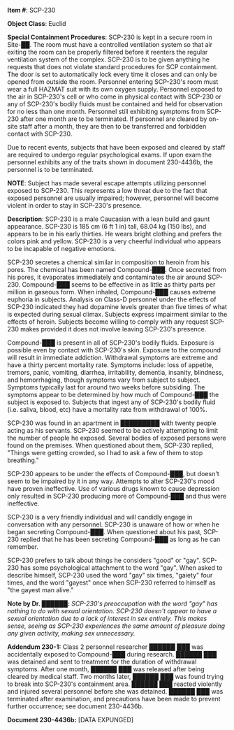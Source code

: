 **Item #**: SCP-230

**Object Class**: Euclid

**Special Containment Procedures**: SCP-230 is kept in a secure room in Site-██. The room must have a controlled ventilation system so that air exiting the room can be properly filtered before it reenters the regular ventilation system of the complex. SCP-230 is to be given anything he requests that does not violate standard procedures for SCP containment. The door is set to automatically lock every time it closes and can only be opened from outside the room. Personnel entering SCP-230's room must wear a full HAZMAT suit with its own oxygen supply. Personnel exposed to the air in SCP-230's cell or who come in physical contact with SCP-230 or any of SCP-230's bodily fluids must be contained and held for observation for no less than one month. Personnel still exhibiting symptoms from SCP-230 after one month are to be terminated. If personnel are cleared by on-site staff after a month, they are then to be transferred and forbidden contact with SCP-230.

Due to recent events, subjects that have been exposed and cleared by staff are required to undergo regular psychological exams. If upon exam the personnel exhibits any of the traits shown in document 230-4436b, the personnel is to be terminated.

**NOTE**: Subject has made several escape attempts utilizing personnel exposed to SCP-230. This represents a low threat due to the fact that exposed personnel are usually impaired; however, personnel will become violent in order to stay in SCP-230's presence.

**Description**: SCP-230 is a male Caucasian with a lean build and gaunt appearance. SCP-230 is 185 cm (6 ft 1 in) tall, 68.04 kg (150 lbs), and appears to be in his early thirties. He wears bright clothing and prefers the colors pink and yellow. SCP-230 is a very cheerful individual who appears to be incapable of negative emotions.

SCP-230 secretes a chemical similar in composition to heroin from his pores. The chemical has been named Compound-███. Once secreted from his pores, it evaporates immediately and contaminates the air around SCP-230. Compound-███ seems to be effective in as little as thirty parts per million in gaseous form. When inhaled, Compound-███ causes extreme euphoria in subjects. Analysis on Class-D personnel under the effects of SCP-230 indicated they had dopamine levels greater than five times of what is expected during sexual climax. Subjects express impairment similar to the effects of heroin. Subjects become willing to comply with any request SCP-230 makes provided it does not involve leaving SCP-230's presence.

Compound-███ is present in all of SCP-230's bodily fluids. Exposure is possible even by contact with SCP-230's skin. Exposure to the compound will result in immediate addiction. Withdrawal symptoms are extreme and have a thirty percent mortality rate. Symptoms include: loss of appetite, tremors, panic, vomiting, diarrhea, irritability, dementia, insanity, blindness, and hemorrhaging, though symptoms vary from subject to subject. Symptoms typically last for around two weeks before subsiding. The symptoms appear to be determined by how much of Compound-███ the subject is exposed to. Subjects that ingest any of SCP-230's bodily fluid (i.e. saliva, blood, etc) have a mortality rate from withdrawal of 100%.

SCP-230 was found in an apartment in █████████ with twenty people acting as his servants. SCP-230 seemed to be actively attempting to limit the number of people he exposed. Several bodies of exposed persons were found on the premises. When questioned about them, SCP-230 replied, "Things were getting crowded, so I had to ask a few of them to stop breathing."

SCP-230 appears to be under the effects of Compound-███, but doesn't seem to be impaired by it in any way. Attempts to alter SCP-230's mood have proven ineffective. Use of various drugs known to cause depression only resulted in SCP-230 producing more of Compound-███ and thus were ineffective.

SCP-230 is a very friendly individual and will candidly engage in conversation with any personnel. SCP-230 is unaware of how or when he began secreting Compound-███. When questioned about his past, SCP-230 replied that he has been secreting Compound-███ as long as he can remember.

SCP-230 prefers to talk about things he considers "good" or "gay". SCP-230 has some psychological attachment to the word "gay". When asked to describe himself, SCP-230 used the word "gay" six times, "gaiety" four times, and the word "gayest" once when SCP-230 referred to himself as "the gayest man alive."

**Note by Dr. ██████:** _SCP-230's preoccupation with the word "gay" has nothing to do with sexual orientation. SCP-230 doesn't appear to have a sexual orientation due to a lack of interest in sex entirely. This makes sense, seeing as SCP-230 experiences the same amount of pleasure doing any given activity, making sex unnecessary._

**Addendum 230-1:** Class 2 personnel researcher ██████ ███ was accidentally exposed to Compound-███ during research. ██████ ███ was detained and sent to treatment for the duration of withdrawal symptoms. After one month, ██████ ███ was released after being cleared by medical staff. Two months later, ██████ ███ was found trying to break into SCP-230's containment area. ██████ ███ reacted violently and injured several personnel before she was detained. ██████ ███ was terminated after examination, and precautions have been made to prevent further occurrence; see document 230-4436b.

**Document 230-4436b:** \[DATA EXPUNGED\]